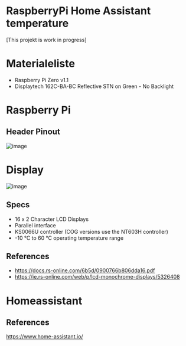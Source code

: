 # RaspberryPi Home Assistant temperature
[This projekt is work in progress]

# Materialeliste
* Raspberry Pi Zero v1.1
* Displaytech 162C-BA-BC Reflective STN on Green - No Backlight

# Raspberry Pi
## Header Pinout
![image](https://user-images.githubusercontent.com/44589560/201033305-a2e9fd92-64bc-4caa-b701-6893ce2832e2.png)


# Display
![image](https://user-images.githubusercontent.com/44589560/201032597-428b1771-5aa2-4055-ab56-4708bc70bb10.png)

## Specs
* 16 x 2 Character LCD Displays
* Parallel interface
* KS0066U controller (COG versions use the NT603H controller)
* -10 °C to 60 °C operating temperature range
## References
* https://docs.rs-online.com/6b5d/0900766b806dda16.pdf
* https://ie.rs-online.com/web/p/lcd-monochrome-displays/5326408

# Homeassistant

## References
https://www.home-assistant.io/
